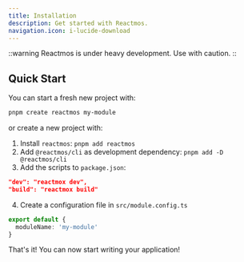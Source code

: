```yaml
---
title: Installation
description: Get started with Reactmos.
navigation.icon: i-lucide-download
---
```


::warning
Reactmos is under heavy development. Use with caution.
::

## Quick Start

You can start a fresh new project with:

```bash [Terminal]
pnpm create reactmos my-module
```

or create a new project with:

1. Install `reactmos`: `pnpm add reactmos`
2. Add `@reactmos/cli` as development dependency: `pnpm add -D @reactmos/cli`
3. Add the scripts to `package.json`:
```json
"dev": "reactmox dev",
"build": "reactmox build"
```
4. Create a configuration file in `src/module.config.ts`
```ts
export default {
  moduleName: 'my-module'
}
```

That's it! You can now start writing your application!
